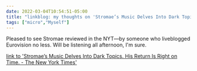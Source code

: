 ```yaml
---
date: 2022-03-04T10:54:51-05:00
title: "linkblog: my thoughts on 'Stromae’s Music Delves Into Dark Topics. His Return Is Right on Time. - The New York Times'"
tags: ["micro","Myself"]
---
```

Pleased to see Stromae reviewed in the NYT—by someone who liveblogged Eurovision no less. Will be listening all afternoon, I'm sure.
 
[link to 'Stromae’s Music Delves Into Dark Topics. His Return Is Right on Time. - The New York Times'](https://www.nytimes.com/2022/02/28/arts/music/stromae-multitude.html)
